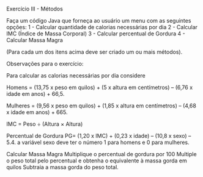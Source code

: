 Exercício III - Métodos

Faça um código Java que forneça ao usuário um menu com as seguintes opções:
1 - Calcular quantidade de calorias necessárias por dia
2 - Calcular IMC (Índice de Massa Corporal)
3 - Calcular percentual de Gordura
4 - Calcular Massa Magra

(Para cada um dos itens acima deve ser criado um ou mais métodos).

Observações para o exercício:

Para calcular as calorias necessárias por dia considere

Homens = (13,75 x peso em quilos) + (5 x altura em centímetros) – (6,76 x idade em anos) + 66,5.

Mulheres = (9,56 x peso em quilos) + (1,85 x altura em centímetros) – (4,68 x idade em anos) + 665.

IMC = Peso ÷ (Altura × Altura)

Percentual de Gordura
PG= (1,20 x IMC) + (0,23 x idade) – (10,8 x sexo) – 5.4.
a variável sexo deve ter o número 1 para homens e  0 para mulheres.

Calcular Massa Magra
Multiplique o percentual de gordura por 100 
Multiple o peso total pelo percentual e obtenha o equivalente à massa gorda em quilos Subtraia a massa gorda do peso total.
